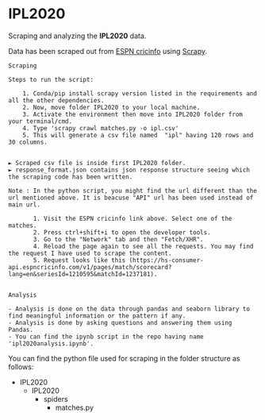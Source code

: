 
# IPL2020

Scraping and analyzing the **IPL2020** data.

Data has been scraped out from [ESPN cricinfo](https://www.espncricinfo.com/series/ipl-2020-21-1210595/match-results) using [Scrapy](https://scrapy.org/).

	
	Scraping

	Steps to run the script:
	
		1. Conda/pip install scrapy version listed in the requirements and all the other dependencies.
		2. Now, move folder IPL2020 to your local machine.
		3. Activate the environment then move into IPL2020 folder from your terminal/cmd.
		4. Type 'scrapy crawl matches.py -o ipl.csv'
		5. This will generate a csv file named  "ipl" having 120 rows and 30 columns.
		

	► Scraped csv file is inside first IPL2020 folder.
	► response_format.json contains json response structure seeing which the scraping code has been written.

	Note : In the python script, you might find the url different than the url mentioned above. It is beacuse "API" url has been used instead of main url.
	
	       1. Visit the ESPN cricinfo link above. Select one of the matches.
	       2. Press ctrl+shift+i to open the developer tools.
	       3. Go to the "Network" tab and then "Fetch/XHR".
	       4. Reload the page again to see all the requests. You may find the request I have used to scrape the content.
	       5. Request looks like this (https://hs-consumer-api.espncricinfo.com/v1/pages/match/scorecard?lang=en&seriesId=1210595&matchId=1237181).
	       

	Analysis
	
	- Analysis is done on the data through pandas and seaborn library to find meaningful information or the pattern if any.
	- Analysis is done by asking questions and answering them using Pandas.
	- You can find the ipynb script in the repo having name 'ipl2020analysis.ipynb'.


You can find the python file used for scraping in the folder structure as follows:
 - IPL2020
   - IPL2020
     - spiders
       - matches.py



